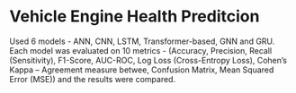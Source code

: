 # Vehicle Engine Health Preditcion
Used 6 models - ANN, CNN, LSTM, Transformer-based, GNN and GRU. Each model was evaluated on 10 metrics - (Accuracy, Precision, Recall (Sensitivity), F1-Score, AUC-ROC, Log Loss (Cross-Entropy Loss), Cohen’s Kappa – Agreement measure betwee, Confusion Matrix, Mean Squared Error (MSE)) and the results were compared.
